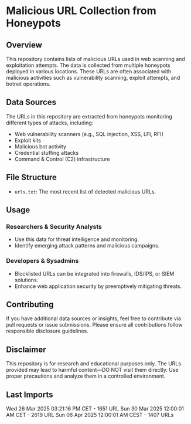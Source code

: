 # Malicious URL Collection from Honeypots

## Overview
This repository contains lists of malicious URLs used in web scanning and exploitation attempts. The data is collected from multiple honeypots deployed in various locations. These URLs are often associated with malicious activities such as vulnerability scanning, exploit attempts, and botnet operations.

## Data Sources
The URLs in this repository are extracted from honeypots monitoring different types of attacks, including:
- Web vulnerability scanners (e.g., SQL injection, XSS, LFI, RFI)
- Exploit kits
- Malicious bot activity
- Credential stuffing attacks
- Command & Control (C2) infrastructure

## File Structure
- `urls.txt`: The most recent list of detected malicious URLs.

## Usage
### Researchers & Security Analysts
- Use this data for threat intelligence and monitoring.
- Identify emerging attack patterns and malicious campaigns.

### Developers & Sysadmins
- Blocklisted URLs can be integrated into firewalls, IDS/IPS, or SIEM solutions.
- Enhance web application security by preemptively mitigating threats.

## Contributing
If you have additional data sources or insights, feel free to contribute via pull requests or issue submissions. Please ensure all contributions follow responsible disclosure guidelines.

## Disclaimer
This repository is for research and educational purposes only. The URLs provided may lead to harmful content—DO NOT visit them directly. Use proper precautions and analyze them in a controlled environment.

## Last Imports

Wed 26 Mar 2025 03:21:16 PM CET - 1651 URL
Sun 30 Mar 2025 12:00:01 AM CET - 2619 URL
Sun 06 Apr 2025 12:00:01 AM CEST - 1407 URLs

